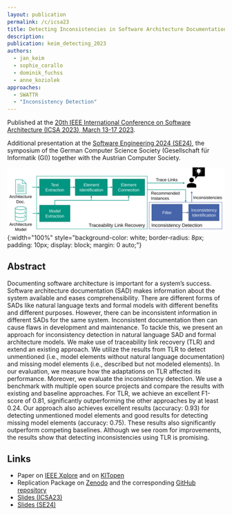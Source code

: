 ```yaml
---
layout: publication
permalink: /c/icsa23
title: Detecting Inconsistencies in Software Architecture Documentation Using Traceability Link Recovery
description:
publication: keim_detecting_2023
authors:
  - jan_keim
  - sophie_corallo
  - dominik_fuchss
  - anne_koziolek
approaches:
  - SWATTR
  - "Inconsistency Detection"
---
```


Published at the [20th IEEE International Conference on Software Architecture (ICSA 2023), March 13-17 2023](https://icsa-conferences.org/2023/).

Additional presentation at the [Software Engineering 2024 (SE24)](https://se2024.se.jku.at/), the symposium of the German Computer Science Society (Gesellschaft für Informatik (GI)) together with the Austrian Computer Society.

![Inconsistency Detection Overview](/assets/img/approaches/icsa23-inconsistency.svg){:width="100%" style="background-color: white; border-radius: 8px; padding: 10px; display: block; margin: 0 auto;"}

## Abstract

Documenting software architecture is important for a system’s success. Software architecture documentation (SAD) makes information about the system available and eases comprehensibility. There are different forms of SADs like natural language texts and formal models with different benefits and different purposes. However, there can be inconsistent information in different SADs for the same system. Inconsistent documentation then can cause flaws in development and maintenance. To tackle this, we present an approach for inconsistency detection in natural language SAD and formal architecture models. We make use of traceability link recovery (TLR) and extend an existing approach. We utilize the results from TLR to detect unmentioned (i.e., model elements without natural language documentation) and missing model elements (i.e., described but not modeled elements). In our evaluation, we measure how the adaptations on TLR affected its performance. Moreover, we evaluate the inconsistency detection. We use a benchmark with multiple open source projects and compare the results with existing and baseline approaches. For TLR, we achieve an excellent F1-score of 0.81, significantly outperforming the other approaches by at least 0.24. Our approach also achieves excellent results (accuracy: 0.93) for detecting unmentioned model elements and good results for detecting missing model elements (accuracy: 0.75). These results also significantly outperform competing baselines. Although we see room for improvements, the results show that detecting inconsistencies using TLR is promising.

## Links

- Paper on [IEEE Xplore](https://doi.org/10.1109/ICSA56044.2023.00021) and on [KITopen](https://doi.org/10.5445/IR/1000158208)
- Replication Package on [Zenodo](https://doi.org/10.5281/zenodo.7555194) and the corresponding [GitHub repository](https://github.com/ARDoCo/DetectingInconsistenciesInSoftwareArchitectureDocumentationUsingTraceabilityLinkRecovery)
- [Slides (ICSA23)](/assets/pdf/presentation_23_ICSA_InconsistencyDetection.pdf)
- [Slides (SE24)](/assets/pdf/presentation_24_SE_InconsistencyDetection.pdf)
